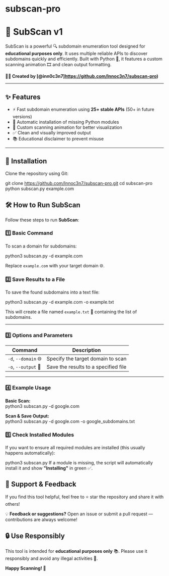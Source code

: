 # subscan-pro
# 🚀 SubScan v1

SubScan is a powerful 🔍 subdomain enumeration tool designed for **educational purposes only**. It uses multiple reliable APIs to discover subdomains quickly and efficiently. Built with Python 🐍, it features a custom scanning animation 🎞️ and clean output formatting.

**👨‍💻 Created by [@inn0c3n7]https://github.com/Innoc3n7/subscan-pro)**

---

## ✨ Features
- ⚡ Fast subdomain enumeration using **25+ stable APIs** (50+ in future versions)
- 🔄 Automatic installation of missing Python modules
- 🎨 Custom scanning animation for better visualization
- ✅ Clean and visually improved output
- 📚 Educational disclaimer to prevent misuse

---

## 🔧 Installation

Clone the repository using Git:

git clone https://github.com/Innoc3n7/subscan-pro.git
cd subscan-pro
python subscan.py example.com
## 🛠️ **How to Run SubScan**

Follow these steps to run **SubScan**:

### 1️⃣ **Basic Command**

To scan a domain for subdomains:  

python3 subscan.py -d example.com

Replace `example.com` with your target domain 🌐.


### 2️⃣ **Save Results to a File**

To save the found subdomains into a text file:  

python3 subscan.py -d example.com -o example.txt

This will create a file named `example.txt` 📂 containing the list of subdomains.

---

### 3️⃣ **Options and Parameters**

| Command              | Description                          |
|----------------------|--------------------------------------|
| `-d`, `--domain` 🌐   | Specify the target domain to scan    |
| `-o`, `--output` 💾   | Save the results to a specified file |

---

### 4️⃣ **Example Usage**

**Basic Scan:**  
python3 subscan.py -d google.com

**Scan & Save Output:**  
python3 subscan.py -d google.com -o google_subdomains.txt


### 5️⃣ **Check Installed Modules**

If you want to ensure all required modules are installed (this usually happens automatically):  

python3 subscan.py
If a module is missing, the script will automatically install it and show **"Installing"** in green ✅.

## 🙏 **Support & Feedback**

If you find this tool helpful, feel free to ⭐ star the repository and share it with others!

💡 **Feedback or suggestions?** Open an issue or submit a pull request — contributions are always welcome!


## 🔒 **Use Responsibly**

This tool is intended for **educational purposes only** 📚. Please use it responsibly and avoid any illegal activities 🚫.


**Happy Scanning! 🚀**
